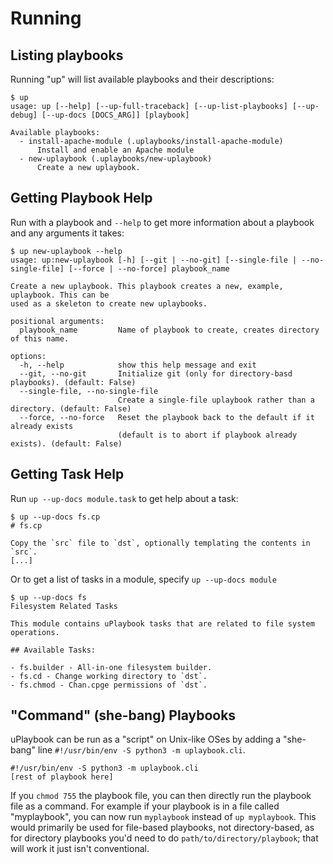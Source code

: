 # Running

## Listing playbooks

Running "up" will list available playbooks and their descriptions:

    $ up
    usage: up [--help] [--up-full-traceback] [--up-list-playbooks] [--up-debug] [--up-docs [DOCS_ARG]] [playbook]

    Available playbooks:
      - install-apache-module (.uplaybooks/install-apache-module)
          Install and enable an Apache module
      - new-uplaybook (.uplaybooks/new-uplaybook)
          Create a new uplaybook.

## Getting Playbook Help

Run with a playbook and `--help` to get more information about a playbook and any
arguments it takes:

    $ up new-uplaybook --help
    usage: up:new-uplaybook [-h] [--git | --no-git] [--single-file | --no-single-file] [--force | --no-force] playbook_name

    Create a new uplaybook. This playbook creates a new, example, uplaybook. This can be
    used as a skeleton to create new uplaybooks.

    positional arguments:
      playbook_name         Name of playbook to create, creates directory of this name.

    options:
      -h, --help            show this help message and exit
      --git, --no-git       Initialize git (only for directory-basd playbooks). (default: False)
      --single-file, --no-single-file
                            Create a single-file uplaybook rather than a directory. (default: False)
      --force, --no-force   Reset the playbook back to the default if it already exists
                            (default is to abort if playbook already exists). (default: False)

## Getting Task Help

Run `up --up-docs module.task` to get help about a task:

    $ up --up-docs fs.cp
    # fs.cp

    Copy the `src` file to `dst`, optionally templating the contents in `src`.
    [...]

Or to get a list of tasks in a module, specify `up --up-docs module`

    $ up --up-docs fs
    Filesystem Related Tasks

    This module contains uPlaybook tasks that are related to file system operations.

    ## Available Tasks:

    - fs.builder - All-in-one filesystem builder.
    - fs.cd - Change working directory to `dst`.
    - fs.chmod - Chan.cpge permissions of `dst`.

## "Command" (she-bang) Playbooks

uPlaybook can be run as a "script" on Unix-like OSes by adding a "she-bang" line
`#!/usr/bin/env -S python3 -m uplaybook.cli`.

    #!/usr/bin/env -S python3 -m uplaybook.cli
    [rest of playbook here]

If you `chmod 755` the playbook file, you can then directly run the playbook file as a
command.  For example if your playbook is in a file called "myplaybook", you can now run
`myplaybook` instead of `up myplaybook`.  This would primarily be used for file-based
playbooks, not directory-based, as for directory playbooks you'd need to do
`path/to/directory/playbook`; that will work it just isn't conventional.

<!-- vim: set tw=90: -->
